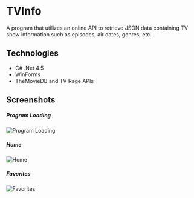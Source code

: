 # TVInfo

A program that utilizes an online API to retrieve JSON data containing TV show information such as episodes, air dates, genres, etc. 


## Technologies
- C# .Net 4.5
- WinForms
- TheMovieDB and TV Rage APIs


## Screenshots

##### Program Loading
![Program Loading](https://user-images.githubusercontent.com/19980511/147184619-8326bd8e-ef5a-44f2-992b-b12696eb406a.png)

##### Home
![Home](https://user-images.githubusercontent.com/19980511/147184610-8a303f04-a5b7-4b6b-aca2-24a730a311db.png)

##### Favorites
![Favorites](https://user-images.githubusercontent.com/19980511/147184593-91e3c8ec-93fd-4a1b-8239-14284794afc9.png)
